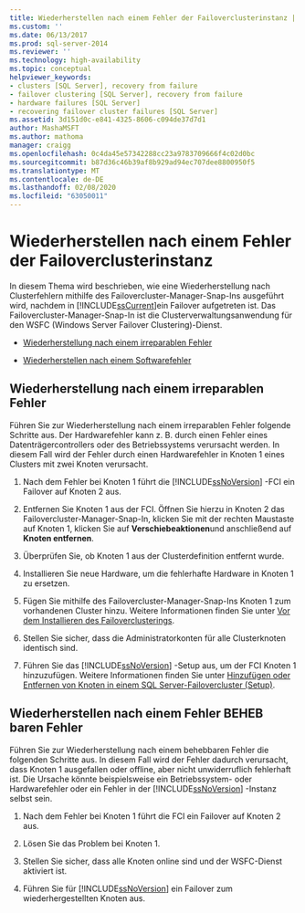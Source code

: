 ```yaml
---
title: Wiederherstellen nach einem Fehler der Failoverclusterinstanz | Microsoft-Dokumentation
ms.custom: ''
ms.date: 06/13/2017
ms.prod: sql-server-2014
ms.reviewer: ''
ms.technology: high-availability
ms.topic: conceptual
helpviewer_keywords:
- clusters [SQL Server], recovery from failure
- failover clustering [SQL Server], recovery from failure
- hardware failures [SQL Server]
- recovering failover cluster failures [SQL Server]
ms.assetid: 3d151d0c-e841-4325-8606-c094de37d7d1
author: MashaMSFT
ms.author: mathoma
manager: craigg
ms.openlocfilehash: 0c4da45e57342288cc23a9783709666f4c02d0bc
ms.sourcegitcommit: b87d36c46b39af8b929ad94ec707dee8800950f5
ms.translationtype: MT
ms.contentlocale: de-DE
ms.lasthandoff: 02/08/2020
ms.locfileid: "63050011"
---
```

# <a name="recover-from-failover-cluster-instance-failure"></a>Wiederherstellen nach einem Fehler der Failoverclusterinstanz
  In diesem Thema wird beschrieben, wie eine Wiederherstellung nach Clusterfehlern mithilfe des Failovercluster-Manager-Snap-Ins ausgeführt wird, nachdem in [!INCLUDE[ssCurrent](../../../includes/sscurrent-md.md)]ein Failover aufgetreten ist. Das Failovercluster-Manager-Snap-In ist die Clusterverwaltungsanwendung für den WSFC (Windows Server Failover Clustering)-Dienst.  
  
-   [Wiederherstellung nach einem irreparablen Fehler](#Scenario1)  
  
-   [Wiederherstellen nach einem Softwarefehler](#Scenario2)  
  
##  <a name="Scenario1"></a>Wiederherstellung nach einem irreparablen Fehler  
 Führen Sie zur Wiederherstellung nach einem irreparablen Fehler folgende Schritte aus. Der Hardwarefehler kann z. B. durch einen Fehler eines Datenträgercontrollers oder des Betriebssystems verursacht werden. In diesem Fall wird der Fehler durch einen Hardwarefehler in Knoten 1 eines Clusters mit zwei Knoten verursacht.  
  
1.  Nach dem Fehler bei Knoten 1 führt die [!INCLUDE[ssNoVersion](../../../includes/ssnoversion-md.md)] -FCI ein Failover auf Knoten 2 aus.  
  
2.  Entfernen Sie Knoten 1 aus der FCI. Öffnen Sie hierzu in Knoten 2 das Failovercluster-Manager-Snap-In, klicken Sie mit der rechten Maustaste auf Knoten 1, klicken Sie auf **Verschiebeaktionen**und anschließend auf **Knoten entfernen**.  
  
3.  Überprüfen Sie, ob Knoten 1 aus der Clusterdefinition entfernt wurde.  
  
4.  Installieren Sie neue Hardware, um die fehlerhafte Hardware in Knoten 1 zu ersetzen.  
  
5.  Fügen Sie mithilfe des Failovercluster-Manager-Snap-Ins Knoten 1 zum vorhandenen Cluster hinzu. Weitere Informationen finden Sie unter [Vor dem Installieren des Failoverclusterings](../install/before-installing-failover-clustering.md).  
  
6.  Stellen Sie sicher, dass die Administratorkonten für alle Clusterknoten identisch sind.  
  
7.  Führen Sie das [!INCLUDE[ssNoVersion](../../../includes/ssnoversion-md.md)] -Setup aus, um der FCI Knoten 1 hinzuzufügen. Weitere Informationen finden Sie unter [Hinzufügen oder Entfernen von Knoten in einem SQL Server-Failovercluster &#40;Setup&#41;](../install/add-or-remove-nodes-in-a-sql-server-failover-cluster-setup.md).  
  
##  <a name="Scenario2"></a>Wiederherstellen nach einem Fehler BEHEB baren Fehler  
 Führen Sie zur Wiederherstellung nach einem behebbaren Fehler die folgenden Schritte aus. In diesem Fall wird der Fehler dadurch verursacht, dass Knoten 1 ausgefallen oder offline, aber nicht unwiderruflich fehlerhaft ist. Die Ursache könnte beispielsweise ein Betriebssystem- oder Hardwarefehler oder ein Fehler in der [!INCLUDE[ssNoVersion](../../../includes/ssnoversion-md.md)] -Instanz selbst sein.  
  
1.  Nach dem Fehler bei Knoten 1 führt die FCI ein Failover auf Knoten 2 aus.  
  
2.  Lösen Sie das Problem bei Knoten 1.  
  
3.  Stellen Sie sicher, dass alle Knoten online sind und der WSFC-Dienst aktiviert ist.  
  
4.  Führen Sie für [!INCLUDE[ssNoVersion](../../../includes/ssnoversion-md.md)] ein Failover zum wiederhergestellten Knoten aus.  
  
  
